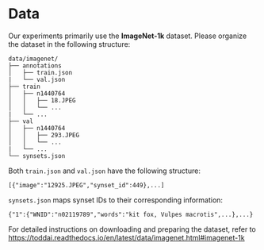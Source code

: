 # Data

Our experiments primarily use the **ImageNet-1k** dataset. Please organize the dataset in the following structure:

```text
data/imagenet/
├── annotations
│   ├── train.json
|   └── val.json
├── train
│   ├── n1440764
│   │   ├── 18.JPEG
│   │   └── ...
|   └── ...
├── val
│   ├── n1440764
│   │   ├── 293.JPEG
│   │   └── ...
|   └── ...
└── synsets.json
```

Both ``train.json`` and ``val.json`` have the following structure:

```text
[{"image":"12925.JPEG","synset_id":449},...]
```

``synsets.json`` maps synset IDs to their corresponding information:

```text
{"1":{"WNID":"n02119789","words":"kit fox, Vulpes macrotis",...},...}
```

For detailed instructions on downloading and preparing the dataset, refer to <https://toddai.readthedocs.io/en/latest/data/imagenet.html#imagenet-1k>
